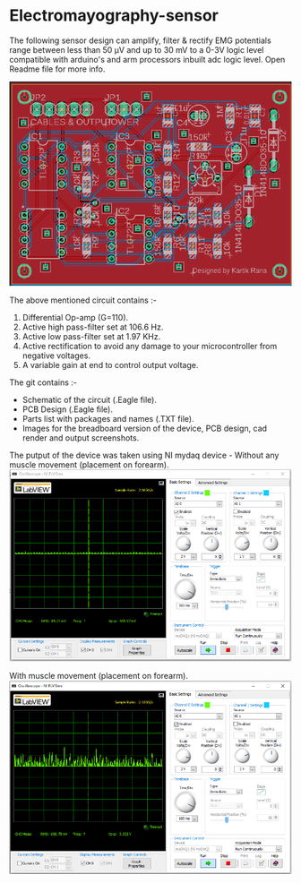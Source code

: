 # Electromayography-sensor
The following sensor design can amplify, filter &amp; rectify EMG potentials range between less than 50 μV and up to 30 mV  to a 0-3V logic level compatible with arduino's and arm processors inbuilt adc logic level. Open Readme file for more info.

![Circuit Board](https://raw.githubusercontent.com/ohheyitskartik/Electromayography-sensor/master/Images/Board-Image.PNG?token=Au2AXWJlDHDn8pkc8i91U2iUxupQtGBGks5crJ2SwA%3D%3D)

The above mentioned circuit contains :-
1) Differential Op-amp (G=110).
2) Active high pass-filter set at 106.6 Hz.
3) Active low pass-filter set at 1.97 KHz.
4) Active rectification to avoid any damage to your microcontroller from negative voltages.
5) A variable gain at end to control output voltage.

The git contains :- 
- Schematic of the circuit (.Eagle file).
- PCB Design (.Eagle file).
- Parts list with packages and names (.TXT file).
- Images for the breadboard version of the device, PCB design, cad render and output screenshots.

The putput of the device was taken using NI mydaq device - 
Without any muscle movement (placement on forearm).
![output without tiggering the muscle](https://raw.githubusercontent.com/ohheyitskartik/Electromayography-sensor/master/output.PNG?token=Au2AXbc6AfnLe3bbGiwLnSMCa_Cj48Opks5cq0kQwA%3D%3D)

With muscle movement (placement on forearm).
![output with triggering muscle](https://raw.githubusercontent.com/ohheyitskartik/Electromayography-sensor/master/output%20active.PNG?token=Au2AXeq-P-pn4NZZyO-Ng9FizWT_bjrdks5cq0kgwA%3D%3D)
